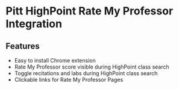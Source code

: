 # Pitt HighPoint Rate My Professor Integration
## Features
- Easy to install Chrome extension
- Rate My Professor score visible during HighPoint class search
- Toggle recitations and labs during HighPoint class search
- Clickable links for Rate My Professor Pages

